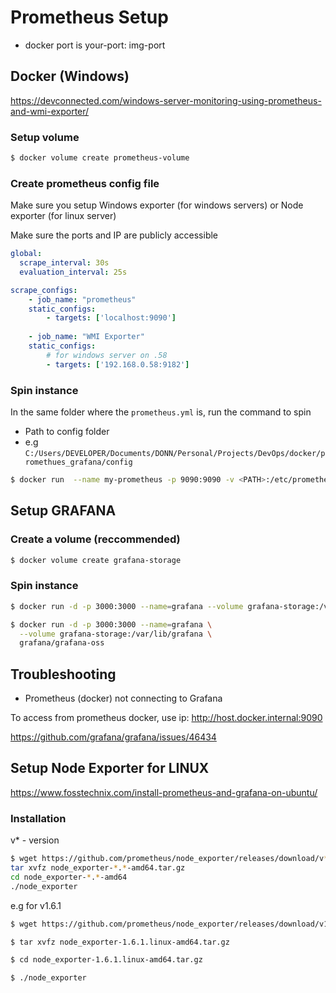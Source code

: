 # Prometheus Setup

- docker port is your-port: img-port

## Docker (Windows)

https://devconnected.com/windows-server-monitoring-using-prometheus-and-wmi-exporter/

### Setup volume
```bash
$ docker volume create prometheus-volume
```

### Create prometheus config file
Make sure you setup Windows exporter (for windows servers) or Node exporter (for linux server)

Make sure the ports and IP are publicly accessible

```yml
global:
  scrape_interval: 30s
  evaluation_interval: 25s

scrape_configs:
    - job_name: "prometheus"
    static_configs:
        - targets: ['localhost:9090']
        
    - job_name: "WMI Exporter"
    static_configs:
        # for windows server on .58
        - targets: ['192.168.0.58:9182']
```

### Spin instance
In the same folder where the `prometheus.yml` is, run the command to spin

- Path to config folder
- e.g `C:/Users/DEVELOPER/Documents/DONN/Personal/Projects/DevOps/docker/promethues_grafana/config`

```bash
$ docker run  --name my-prometheus -p 9090:9090 -v <PATH>:/etc/prometheus prom/prometheus
```


## Setup GRAFANA
### Create a volume (reccommended)
```bash
$ docker volume create grafana-storage
```

### Spin instance
```bash
$ docker run -d -p 3000:3000 --name=grafana --volume grafana-storage:/var/lib/grafana grafana/grafana-oss
```

```bash
$ docker run -d -p 3000:3000 --name=grafana \
  --volume grafana-storage:/var/lib/grafana \
  grafana/grafana-oss
```

## Troubleshooting
- Prometheus (docker) not connecting to Grafana

To access from prometheus docker, use ip: http://host.docker.internal:9090

https://github.com/grafana/grafana/issues/46434

## Setup Node Exporter for LINUX
https://www.fosstechnix.com/install-prometheus-and-grafana-on-ubuntu/


### Installation
v* - version
```bash
$ wget https://github.com/prometheus/node_exporter/releases/download/v*/node_exporter-*.*-amd64.tar.gz
tar xvfz node_exporter-*.*-amd64.tar.gz
cd node_exporter-*.*-amd64
./node_exporter
```

e.g for v1.6.1

```bash
$ wget https://github.com/prometheus/node_exporter/releases/download/v1.6.1/node_exporter-1.6.1.linux-amd64.tar.gz

$ tar xvfz node_exporter-1.6.1.linux-amd64.tar.gz

$ cd node_exporter-1.6.1.linux-amd64.tar.gz

$ ./node_exporter
```